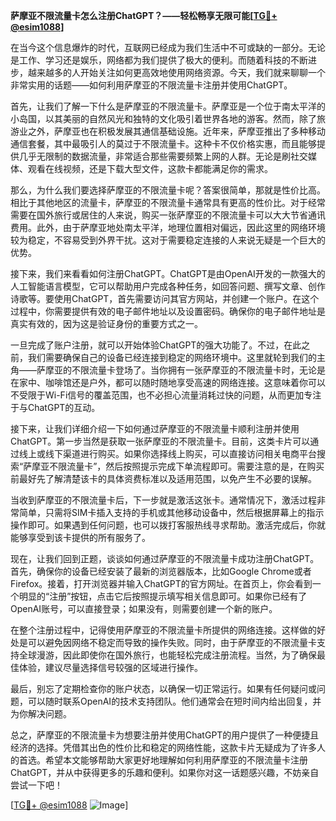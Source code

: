 **萨摩亚不限流量卡怎么注册ChatGPT？——轻松畅享无限可能[[TG💪+ @esim1088](https://t.me/s/esim1088)]**

在当今这个信息爆炸的时代，互联网已经成为我们生活中不可或缺的一部分。无论是工作、学习还是娱乐，网络都为我们提供了极大的便利。而随着科技的不断进步，越来越多的人开始关注如何更高效地使用网络资源。今天，我们就来聊聊一个非常实用的话题——如何利用萨摩亚的不限流量卡注册并使用ChatGPT。

首先，让我们了解一下什么是萨摩亚的不限流量卡。萨摩亚是一个位于南太平洋的小岛国，以其美丽的自然风光和独特的文化吸引着世界各地的游客。然而，除了旅游业之外，萨摩亚也在积极发展其通信基础设施。近年来，萨摩亚推出了多种移动通信套餐，其中最吸引人的莫过于不限流量卡。这种卡不仅价格实惠，而且能够提供几乎无限制的数据流量，非常适合那些需要频繁上网的人群。无论是刷社交媒体、观看在线视频，还是下载大型文件，这款卡都能满足你的需求。

那么，为什么我们要选择萨摩亚的不限流量卡呢？答案很简单，那就是性价比高。相比于其他地区的流量卡，萨摩亚的不限流量卡通常具有更高的性价比。对于经常需要在国外旅行或居住的人来说，购买一张萨摩亚的不限流量卡可以大大节省通讯费用。此外，由于萨摩亚地处南太平洋，地理位置相对偏远，因此这里的网络环境较为稳定，不容易受到外界干扰。这对于需要稳定连接的人来说无疑是一个巨大的优势。

接下来，我们来看看如何注册ChatGPT。ChatGPT是由OpenAI开发的一款强大的人工智能语言模型，它可以帮助用户完成各种任务，如回答问题、撰写文章、创作诗歌等。要使用ChatGPT，首先需要访问其官方网站，并创建一个账户。在这个过程中，你需要提供有效的电子邮件地址以及设置密码。确保你的电子邮件地址是真实有效的，因为这是验证身份的重要方式之一。

一旦完成了账户注册，就可以开始体验ChatGPT的强大功能了。不过，在此之前，我们需要确保自己的设备已经连接到稳定的网络环境中。这里就轮到我们的主角——萨摩亚的不限流量卡登场了。当你拥有一张萨摩亚的不限流量卡时，无论是在家中、咖啡馆还是户外，都可以随时随地享受高速的网络连接。这意味着你可以不受限于Wi-Fi信号的覆盖范围，也不必担心流量消耗过快的问题，从而更加专注于与ChatGPT的互动。

接下来，让我们详细介绍一下如何通过萨摩亚的不限流量卡顺利注册并使用ChatGPT。第一步当然是获取一张萨摩亚的不限流量卡。目前，这类卡片可以通过线上或线下渠道进行购买。如果你选择线上购买，可以直接访问相关电商平台搜索“萨摩亚不限流量卡”，然后按照提示完成下单流程即可。需要注意的是，在购买前最好先了解清楚该卡的具体资费标准以及适用范围，以免产生不必要的误解。

当收到萨摩亚的不限流量卡后，下一步就是激活这张卡。通常情况下，激活过程非常简单，只需将SIM卡插入支持的手机或其他移动设备中，然后根据屏幕上的指示操作即可。如果遇到任何问题，也可以拨打客服热线寻求帮助。激活完成后，你就能够享受到该卡提供的所有服务了。

现在，让我们回到正题，谈谈如何通过萨摩亚的不限流量卡成功注册ChatGPT。首先，确保你的设备已经安装了最新的浏览器版本，比如Google Chrome或者Firefox。接着，打开浏览器并输入ChatGPT的官方网址。在首页上，你会看到一个明显的“注册”按钮，点击它后按照提示填写相关信息即可。如果你已经有了OpenAI账号，可以直接登录；如果没有，则需要创建一个新的账户。

在整个注册过程中，记得使用萨摩亚的不限流量卡所提供的网络连接。这样做的好处是可以避免因网络不稳定而导致的操作失败。同时，由于萨摩亚的不限流量卡支持全球漫游，因此即使你在国外旅行，也能轻松完成注册流程。当然，为了确保最佳体验，建议尽量选择信号较强的区域进行操作。

最后，别忘了定期检查你的账户状态，以确保一切正常运行。如果有任何疑问或问题，可以随时联系OpenAI的技术支持团队。他们通常会在短时间内给出回复，并为你解决问题。

总之，萨摩亚的不限流量卡为想要注册并使用ChatGPT的用户提供了一种便捷且经济的选择。凭借其出色的性价比和稳定的网络性能，这款卡片无疑成为了许多人的首选。希望本文能够帮助大家更好地理解如何利用萨摩亚的不限流量卡注册ChatGPT，并从中获得更多的乐趣和便利。如果你对这一话题感兴趣，不妨亲自尝试一下吧！

[[TG💪+ @esim1088](https://t.me/s/esim1088) ![Image](https://i.postimg.cc/4NQfJmqS/Snipaste-2025-05-13-00-14-12.png)]